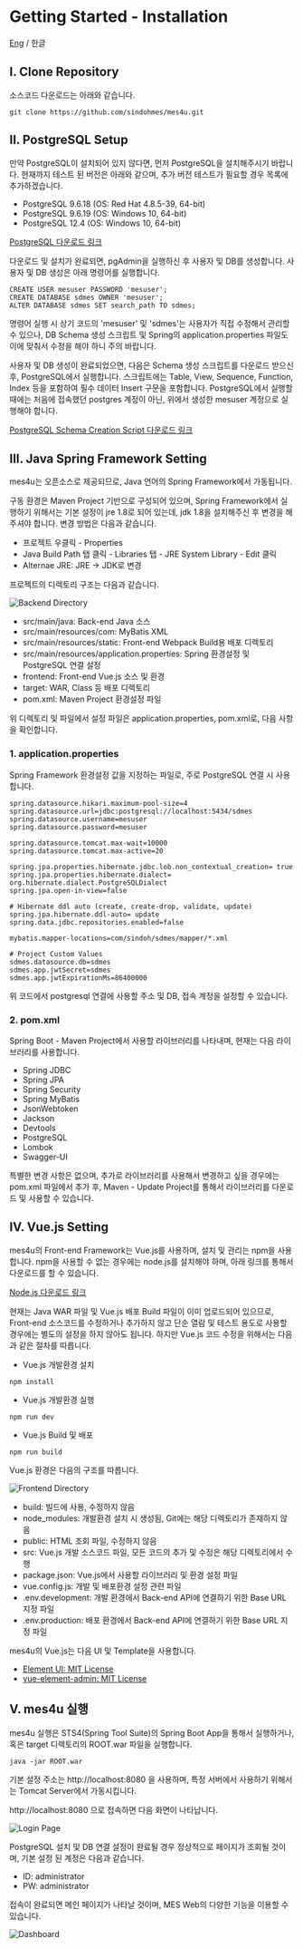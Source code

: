 # Getting Started - Installation

[Eng](Installation.md) / 한글

## I. Clone Repository

소스코드 다운로드는 아래와 같습니다.

```
git clone https://github.com/sindohmes/mes4u.git
```

## II. PostgreSQL Setup

만약 PostgreSQL이 설치되어 있지 않다면, 먼저 PostgreSQL을 설치해주시기 바랍니다.
현재까지 테스트 된 버전은 아래와 같으며, 추가 버전 테스트가 필요할 경우 목록에 추가하겠습니다.

+ PostgreSQL 9.6.18 (OS: Red Hat 4.8.5-39, 64-bit)
+ PostgreSQL 9.6.19 (OS: Windows 10, 64-bit)
+ PostgreSQL 12.4 (OS: Windows 10, 64-bit)

[PostgreSQL 다운로드 링크](https://www.postgresql.org/download/)

다운로드 및 설치가 완료되면, pgAdmin을 실행하신 후 사용자 및 DB를 생성합니다.
사용자 및 DB 생성은 아래 명령어를 실행합니다.

```PostgreSQL
CREATE USER mesuser PASSWORD 'mesuser';
CREATE DATABASE sdmes OWNER 'mesuser';
ALTER DATABASE sdmes SET search_path TO sdmes;
```

명령어 실행 시 상기 코드의 'mesuser' 및 'sdmes'는 사용자가 직접 수정해서 관리할 수 있으나, DB Schema 생성 스크립트 및 Spring의 application.properties 파일도 이에 맞춰서 수정을 해야 하니 주의 바랍니다.

사용자 및 DB 생성이 완료되었으면, 다음은 Schema 생성 스크립트를 다운로드 받으신 후, PostgreSQL에서 실행합니다. 스크립트에는 Table, View, Sequence, Function, Index 등을 포함하여 필수 데이터 Insert 구문을 포함합니다. PostgreSQL에서 실행할 때에는 처음에 접속했던 postgres 계정이 아닌, 위에서 생성한 mesuser 계정으로 실행해야 합니다.

[PostgreSQL Schema Creation Script 다운로드 링크](./pgschemascript.sql)

## III. Java Spring Framework Setting

mes4u는 오픈소스로 제공되므로, Java 언어의 Spring Framework에서 가동됩니다. 

구동 환경은 Maven Project 기반으로 구성되어 있으며, Spring Framework에서 실행하기 위해서는 기본 설정이 jre 1.8로 되어 있는데, jdk 1.8을 설치해주신 후 변경을 해 주셔야 합니다.
변경 방법은 다음과 같습니다.

+ 프로젝트 우클릭 - Properties
+ Java Build Path 탭 클릭 - Libraries 탭 - JRE System Library - Edit 클릭
+ Alternae JRE: JRE -> JDK로 변경

프로젝트의 디렉토리 구조는 다음과 같습니다.

![Backend Directory](./images/be_directory.png)

+ src/main/java: Back-end Java 소스
+ src/main/resources/com: MyBatis XML 
+ src/main/resources/static: Front-end Webpack Build용 배포 디렉토리
+ src/main/resources/application.properties: Spring 환경설정 및 PostgreSQL 연결 설정
+ frontend: Front-end Vue.js 소스 및 환경
+ target: WAR, Class 등 배포 디렉토리
+ pom.xml: Maven Project 환경설정 파일

위 디렉토리 및 파일에서 설정 파일은 application.properties, pom.xml로, 다음 사항을 확인합니다.

### 1. application.properties

Spring Framework 환경설정 값을 지정하는 파일로, 주로 PostgreSQL 연결 시 사용합니다.

```
spring.datasource.hikari.maximum-pool-size=4
spring.datasource.url=jdbc:postgresql://localhost:5434/sdmes
spring.datasource.username=mesuser
spring.datasource.password=mesuser

spring.datasource.tomcat.max-wait=10000
spring.datasource.tomcat.max-active=20

spring.jpa.properties.hibernate.jdbc.lob.non_contextual_creation= true
spring.jpa.properties.hibernate.dialect= org.hibernate.dialect.PostgreSQLDialect
spring.jpa.open-in-view=false

# Hibernate ddl auto (create, create-drop, validate, update)
spring.jpa.hibernate.ddl-auto= update
spring.data.jdbc.repositories.enabled=false

mybatis.mapper-locations=com/sindoh/sdmes/mapper/*.xml

# Project Custom Values
sdmes.datasource.db=sdmes
sdmes.app.jwtSecret=sdmes
sdmes.app.jwtExpirationMs=86400000
```

위 코드에서 postgresql 연결에 사용할 주소 및 DB, 접속 계정을 설정할 수 있습니다.

### 2. pom.xml

Spring Boot - Maven Project에서 사용할 라이브러리를 나타내며, 현재는 다음 라이브러리를 사용합니다.

+ Spring JDBC
+ Spring JPA
+ Spring Security
+ Spring MyBatis
+ JsonWebtoken
+ Jackson
+ Devtools
+ PostgreSQL
+ Lombok
+ Swagger-UI

특별한 변경 사항은 없으며, 추가로 라이브러리를 사용해서 변경하고 싶을 경우에는 pom.xml 파일에서 추가 후, Maven - Update Project를 통해서 라이브러리를 다운로드 및 사용할 수 있습니다.

## IV. Vue.js Setting

mes4u의 Front-end Framework는 Vue.js를 사용하며, 설치 및 관리는 npm을 사용합니다. npm을 사용할 수 없는 경우에는 node.js를 설치해야 하며, 아래 링크를 통해서 다운로드를 할 수 있습니다.

[Node.js 다운로드 링크](https://nodejs.org/ko/)

현재는 Java WAR 파일 및 Vue.js 배포 Build 파일이 이미 업로드되어 있으므로, Front-end 소스코드를 수정하거나 추가하지 않고 단순 열람 및 테스트 용도로 사용할 경우에는 별도의 설정을 하지 않아도 됩니다. 하지만 Vue.js 코드 수정을 위해서는 다음과 같은 절차를 따릅니다.

+ Vue.js 개발환경 설치
```
npm install
```

+ Vue.js 개발환경 실행
```
npm run dev
```

+ Vue.js Build 및 배포
```
npm run build
```

Vue.js 환경은 다음의 구조를 따릅니다.

![Frontend Directory](./images/fe_directory.png)

+ build: 빌드에 사용, 수정하지 않음
+ node_modules: 개발환경 설치 시 생성됨, Git에는 해당 디렉토리가 존재하지 않음
+ public: HTML 조회 파일, 수정하지 않음
+ src: Vue.js 개발 소스코드 파일, 모든 코드의 추가 및 수정은 해당 디렉토리에서 수행
+ package.json: Vue.js에서 사용할 라이브러리 및 환경 설정 파일
+ vue.config.js: 개발 및 배포환경 설정 관련 파일
+ .env.development: 개발 환경에서 Back-end API에 연결하기 위한 Base URL 지정 파일
+ .env.production: 배포 환경에서 Back-end API에 연결하기 위한 Base URL 지정 파일

mes4u의 Vue.js는 다음 UI 및 Template을 사용합니다.

+ [Element UI: MIT License](https://element.eleme.io/#/en-US)
+ [vue-element-admin: MIT License](https://github.com/PanJiaChen/vue-element-admin)

## V. mes4u 실행

mes4u 실행은 STS4(Spring Tool Suite)의 Spring Boot App을 통해서 실행하거나, 혹은 target 디렉토리의 ROOT.war 파일을 실행합니다.

```
java -jar ROOT.war
```

기본 설정 주소는 http://localhost:8080 을 사용하며, 특정 서버에서 사용하기 위해서는 Tomcat Server에서 가동시킵니다.

http://localhost:8080 으로 접속하면 다음 화면이 나타납니다.

![Login Page](./images/login_page.png)

PostgreSQL 설치 및 DB 연결 설정이 완료될 경우 정상적으로 페이지가 조회될 것이며, 기본 설정 된 계정은 다음과 같습니다.

+ ID: administrator
+ PW: administrator

접속이 완료되면 메인 페이지가 나타날 것이며, MES Web의 다양한 기능을 이용할 수 있습니다.

![Dashboard](./images/dashboard.png)
